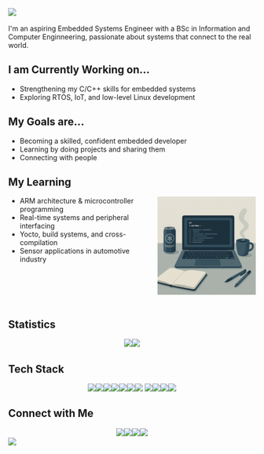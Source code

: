 <img src="https://capsule-render.vercel.app/api?type=waving&height=270&color=0:1B263B,100:778DA9&text=Hi,%20I%20am%20Annabell&fontSize=50&fontAlignY=41&animation=fadeIn&fontColor=FFFFFF&desc=Embedded%20Systems%20Engineer">

I'm an aspiring Embedded Systems Engineer with a BSc in Information 
and Computer Enginneering, passionate about systems that connect to the real world.


## I am Currently Working on...
- Strengthening my C/C++ skills for embedded systems  
- Exploring RTOS, IoT, and low-level Linux development  

## My Goals are...  
- Becoming a skilled, confident embedded developer  
- Learning by doing projects and sharing them
- Connecting with people

## My Learning
<img style="display: block;margin: auto;" width="200px" src="image.png" align="right">

- ARM architecture & microcontroller programming  
- Real-time systems and peripheral interfacing  
- Yocto, build systems, and cross-compilation 
- Sensor applications in automotive industry
<br>
<br>
<br>
<br>


## Statistics
<div align="center">
<a href="https://www.annabell-kassar.dev"><img height="137px" src="https://github-readme-stats.vercel.app/api?username=ackassar&&bg_color=0,0D1B2A,1B263B,415A77&title_color=FFFFFF&text_color=FFFFFF&icon_color=FFFFFF&show_icons=true&hide_border=true&count_private=true"/><img height="137px" src="https://github-readme-streak-stats.herokuapp.com/?user=ackassar&&background=0,415A77,1B263B,0D1B2A&title=FFFFFF&ring=FFFFFF&fire=FFFFFF&stroke=FFFFFF&currStreakNum=FFFFFF&currStreakLabel=FFFFFF&sideNums=FFFFFF&sideLabels=FFFFFF&dates=FFFFFF&show_icons=true&hide_border=true&count_private=true"/></a></div>


## Tech Stack
<div align="center">
<img src="https://img.shields.io/badge/Arch Linux-415A77?logo=arch-linux&logoColor=white&style=for-the-badge"><img src="https://img.shields.io/badge/Hyprland-778DA9?style=for-the-badge&logo=hyprland&logoColor=white"><img src="https://img.shields.io/badge/ZSH-415A77?style=for-the-badge&logo=ZSH&logoColor=white"><img src="https://img.shields.io/badge/Visual Studio Code-778DA9?style=for-the-badge&logo=visual-studio-code&logoColor=white"><img src="https://img.shields.io/badge/Git-415A77?style=for-the-badge&logo=Git&logoColor=white"><img src="https://img.shields.io/badge/GitHub-778DA9?style=for-the-badge&logo=github&logoColor=white"><img src="https://img.shields.io/badge/Obsidian-415A77?style=for-the-badge&logo=obsidian&logoColor=white"> <img src="https://img.shields.io/badge/latex-778DA9?style=for-the-badge&logo=latex&logoColor=white"><img src="https://img.shields.io/badge/c-415A77?style=for-the-badge&logo=c&logoColor=white)"><img src="https://img.shields.io/badge/c++-778DA9?style=for-the-badge&logo=c%2B%2B&logoColor=white"><img src="https://img.shields.io/badge/python-415A77?style=for-the-badge&logo=python&logoColor=white">
</div>

## Connect with Me
<div align="center">
<img src="https://img.shields.io/badge/Dev.to-415A77?logo=dev.to&logoColor=white&style=for-the-badge"><img src="https://img.shields.io/badge/mastodon-778DA9?logo=mastodon&logoColor=white&style=for-the-badge"><img src="https://img.shields.io/badge/LinkedIn-415A77?logo=linkedin&logoColor=white&style=for-the-badge"><img src="https://img.shields.io/badge/My Website-778DA9?l&style=for-the-badge">
</div>

<img src="https://capsule-render.vercel.app/api?type=waving&height=200&color=0:1B263B,100:778DA9&section=footer">